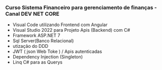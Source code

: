 ### Curso Sistema Financeiro para gerenciamento de finanças - Canal DEV NET CORE

- Visual Code utilizando Frontend com Angular
- Visual Studio 2022 para Projeto Apis (Backend) com C#
- Framework ASP.NET 7
- Sql Server(Banco Relacional)
- utização do DDD
- JWT ( json Web Toke ) / Apis autenticadas
- Dependency Injection (Singleton)
- Linq C# para as Querys
